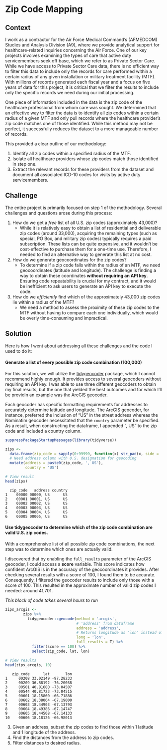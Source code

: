 
# Zip Code Mapping

## Context

I work as a contractor for the Air Force Medical Command’s (AFMEDCOM)
Studies and Analysis Division (A9), where we provide analytical support
for healthcare-related inquiries concerning the Air Force. One of our
key projects involves examining the types of care that active duty
servicemembers seek off base, which we refer to as Private Sector Care.
While we have access to Private Sector Care data, there is no efficient
way to filter this data to include only the records for care performed
within a certain radius of any given installation or military treatment
facility (MTF). With millions of records generated each fiscal year and
a focus on five years of data for this project, it is critical that we
filter the results to include only the specific records we need during
our initial processing.

One piece of information included in the data is the zip code of the
healthcare professional from whom care was sought. We determined that an
effective way to filter the data is to identify all zip codes within a
certain radius of a given MTF and only pull records where the healthcare
provider’s zip code matches one of those identified. While this method
may not be perfect, it successfully reduces the dataset to a more
manageable number of records.

This provided a clear outline of our methodology:

1)  Identify all zip codes within a specified radius of the MTF.
2)  Isolate all healthcare providers whose zip codes match those
    identified in step one.
3)  Extract the relevant records for these providers from the dataset
    and document all associated ICD-10 codes for visits by active duty
    servicemembers.

## Challenge

The entire project is primarily focused on step 1 of the methodology.
Several challenges and questions arose during this process:

1)  How do we get a *free* list of all U.S. zip codes (approximately
    43,000)?
    - While it is relatively easy to obtain a list of residential and
      deliverable zip codes (around 33,000), acquiring the remaining
      types (such as special, PO Box, and military zip codes) typically
      requires a paid subscription. These lists can be quite expensive,
      and it wouldn’t be cost-effective to purchase them for a one-time
      use. Therefore, I needed to find an alternative way to generate
      this list at no cost.
2)  How do we generate geocoordinates for the zip codes?
    - To determine if a zip code falls within the radius of an MTF, we
      need geocoordinates (latitude and longitude). The challenge is
      finding a way to obtain these coordinates **without requiring an
      API key**. Ensuring code repeatability is crucial for my contract,
      and it would be inefficient to ask users to generate an API key to
      execute the code.
3)  How do we *efficiently* find which of the approximately 43,000 zip
    codes lie within a radius of the MTF?
    - We need a method to assess the proximity of these zip codes to the
      MTF without having to compare each one individually, which would
      be overly time-consuming and impractical.

## Solution

Here is how I went about addressing all these challenges and the code I
used to do it:

#### Generate a list of every possible zip code combination (100,000)

For this solution, we will utilize the
[tidygeocoder](https://jessecambon.github.io/tidygeocoder/) package,
which I cannot recommend highly enough. It provides access to several
geocoders without requiring an API key. I was able to use three
different geocoders to obtain my final results, but the one that yielded
the best outcomes and for which I’ll be providin an example was the
ArcGIS geocoder.

Each geocoder has specific formatting requirements for addresses to
accurately determine latitude and longitude. The ArcGIS geocoder, for
instance, preferred the inclusion of “US” in the street address whereas
the Nominatim geocoder necessitated that the <code>country</code>
parameter be specified. As a result, when constructing the dataframe, I
appended “, US” to the zip code and included a country column.

``` r
suppressPackageStartupMessages(library(tidyverse))

zips <- 
  data.frame(zip_code = sapply(0:99999, function(x) str_pad(x, side = 'left', pad = '0', width = 5))) %>%
  # Need address column with U.S. designation for geocoding
  mutate(address = paste0(zip_code, ', US'),
         country = 'US')

# View result
head(zips)
```

      zip_code   address country
    1    00000 00000, US      US
    2    00001 00001, US      US
    3    00002 00002, US      US
    4    00003 00003, US      US
    5    00004 00004, US      US
    6    00005 00005, US      US

#### Use tidygeocoder to determine which of the zip code combination are valid U.S. zip codes.

With a comprehensive list of all possible zip code combinations, the
next step was to determine which ones are actually valid.

I discovered that by enabling the <code>full_results</code> parameter of
the ArcGIS geocoder, I could access a **score** variable. This score
indicates how confident ArcGIS is in the accuracy of the geocoordinates
it provides. After checking several results with a score of 100, I found
them to be accurate. Consequently, I filtered the geocoder results to
include only those with a score of 100. This resulted in the approximate
number of valid zip codes I needed: around 41,701.

*This block of code takes several hours to run*

``` r
zips_arcgis <-
        zips %>%
          tidygeocoder::geocode(method = 'arcgis',
                                # 'address' from dataframe
                                address = 'address',
                                # Returns longitude as 'lon' instead of 'long'
                                long = 'lon',
                                full_results = T) %>%
            filter(score == 100) %>%
            select(zip_code, lat, lon)

# View results
head(zips_arcgis, 10)
```

       zip_code      lat       lon
    1     00208 33.02149 -97.28233
    2     00209 36.88192 -76.20038
    3     00501 40.81680 -73.04507
    4     00544 40.81723 -73.04515
    5     00601 18.15860 -66.71886
    6     00602 18.38064 -67.19000
    7     00603 18.44903 -67.13793
    8     00604 18.49386 -67.14747
    9     00605 18.44508 -67.14133
    10    00606 18.18126 -66.98013

3)  Given an address, subset the zip codes to find those within 1
    latitude and 1 longitude of the address.
4)  Find the distances from the address to zip codes.
5)  Filter distances to desired radius.
